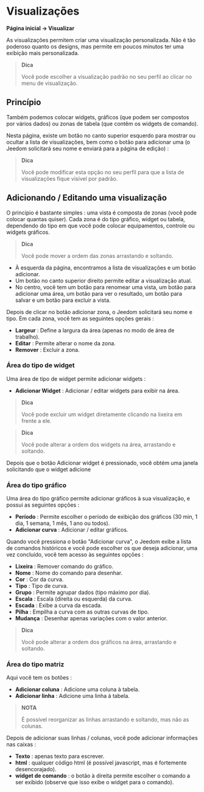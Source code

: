 # Visualizações
**Página inicial → Visualizar**

As visualizações permitem criar uma visualização personalizada.
Não é tão poderoso quanto os designs, mas permite em poucos minutos ter uma exibição mais personalizada.

> **Dica**
>
> Você pode escolher a visualização padrão no seu perfil ao clicar no menu de visualização.

## Princípio

Também podemos colocar widgets, gráficos (que podem ser compostos por vários dados) ou zonas de tabela (que contêm os widgets de comando).

Nesta página, existe um botão no canto superior esquerdo para mostrar ou ocultar a lista de visualizações, bem como o botão para adicionar uma (o Jeedom solicitará seu nome e enviará para a página de edição) :

> **Dica**
>
> Você pode modificar esta opção no seu perfil para que a lista de visualizações fique visível por padrão.

## Adicionando / Editando uma visualização

O princípio é bastante simples : uma vista é composta de zonas (você pode colocar quantas quiser). Cada zona é do tipo gráfico, widget ou tabela, dependendo do tipo em que você pode colocar equipamentos, controle ou widgets gráficos.

> **Dica**
>
> Você pode mover a ordem das zonas arrastando e soltando.

- À esquerda da página, encontramos a lista de visualizações e um botão adicionar.
- Um botão no canto superior direito permite editar a visualização atual.
- No centro, você tem um botão para renomear uma vista, um botão para adicionar uma área, um botão para ver o resultado, um botão para salvar e um botão para excluir a vista.

Depois de clicar no botão adicionar zona, o Jeedom solicitará seu nome e tipo.
Em cada zona, você tem as seguintes opções gerais :

- **Largeur** : Define a largura da área (apenas no modo de área de trabalho).
- **Editar** : Permite alterar o nome da zona.
- **Remover** : Excluir a zona.

### Área do tipo de widget

Uma área de tipo de widget permite adicionar widgets :

- **Adicionar Widget** : Adicionar / editar widgets para exibir na área.

> **Dica**
>
> Você pode excluir um widget diretamente clicando na lixeira em frente a ele.

> **Dica**
>
> Você pode alterar a ordem dos widgets na área, arrastando e soltando.

Depois que o botão Adicionar widget é pressionado, você obtém uma janela solicitando que o widget adicione

### Área do tipo gráfico

Uma área do tipo gráfico permite adicionar gráficos à sua visualização, e possui as seguintes opções :

- **Período** : Permite escolher o período de exibição dos gráficos (30 min, 1 dia, 1 semana, 1 mês, 1 ano ou todos).
- **Adicionar curva** : Adicionar / editar gráficos.

Quando você pressiona o botão "Adicionar curva", o Jeedom exibe a lista de comandos históricos e você pode escolher os que deseja adicionar, uma vez concluído, você tem acesso às seguintes opções :

- **Lixeira** : Remover comando do gráfico.
- **Nome** : Nome do comando para desenhar.
- **Cor** : Cor da curva.
- **Tipo** : Tipo de curva.
- **Grupo** : Permite agrupar dados (tipo máximo por dia).
- **Escala** : Escala (direita ou esquerda) da curva.
- **Escada** : Exibe a curva da escada.
- **Pilha** : Empilha a curva com as outras curvas de tipo.
- **Mudança** : Desenhar apenas variações com o valor anterior.

> **Dica**
>
> Você pode alterar a ordem dos gráficos na área, arrastando e soltando.

### Área do tipo matriz

Aqui você tem os botões :

- **Adicionar coluna** : Adicione uma coluna à tabela.
- **Adicionar linha** : Adicione uma linha à tabela.

> **NOTA**
>
> É possível reorganizar as linhas arrastando e soltando, mas não as colunas.

Depois de adicionar suas linhas / colunas, você pode adicionar informações nas caixas :

- **Texto** : apenas texto para escrever.
- **html** : qualquer código html (é possível javascript, mas é fortemente desencorajado).
- **widget de comando** : o botão à direita permite escolher o comando a ser exibido (observe que isso exibe o widget para o comando).


